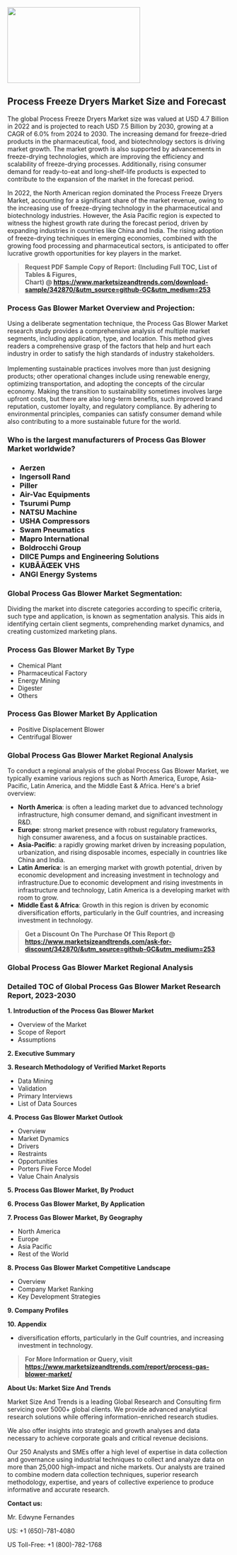 <p><img class="alignnone size-medium wp-image-20088" src="https://ffe5etoiles.com/wp-content/uploads/2024/12/MST1-300x171.png" alt="" width="300" height="171" /></p><h2>Process Freeze Dryers Market Size and Forecast</h2><p>The global Process Freeze Dryers Market size was valued at USD 4.7 Billion in 2022 and is projected to reach USD 7.5 Billion by 2030, growing at a CAGR of 6.0% from 2024 to 2030. The increasing demand for freeze-dried products in the pharmaceutical, food, and biotechnology sectors is driving market growth. The market growth is also supported by advancements in freeze-drying technologies, which are improving the efficiency and scalability of freeze-drying processes. Additionally, rising consumer demand for ready-to-eat and long-shelf-life products is expected to contribute to the expansion of the market in the forecast period.</p><p>In 2022, the North American region dominated the Process Freeze Dryers Market, accounting for a significant share of the market revenue, owing to the increasing use of freeze-drying technology in the pharmaceutical and biotechnology industries. However, the Asia Pacific region is expected to witness the highest growth rate during the forecast period, driven by expanding industries in countries like China and India. The rising adoption of freeze-drying techniques in emerging economies, combined with the growing food processing and pharmaceutical sectors, is anticipated to offer lucrative growth opportunities for key players in the market.</p></p><blockquote id="" class=""><strong>Request PDF Sample Copy of Report: (Including Full TOC, List of Tables &amp; Figures, Chart)&nbsp;@&nbsp;<strong><a href="https://www.marketsizeandtrends.com/download-sample/342870/&utm_source=github-GC&utm_medium=253" target="_blank">https://www.marketsizeandtrends.com/download-sample/342870/&utm_source=github-GC&utm_medium=253</a></strong></strong></blockquote><h3 id="" class="">Process Gas Blower Market&nbsp;Overview and Projection:</h3><p id="" class="">Using a deliberate segmentation technique, the Process Gas Blower Market research study provides a comprehensive analysis of multiple market segments, including application, type, and location. This method gives readers a comprehensive grasp of the factors that help and hurt each industry in order to satisfy the high standards of industry stakeholders. <br /> <br />Implementing sustainable practices involves more than just designing products; other operational changes include using renewable energy, optimizing transportation, and adopting the concepts of the circular economy. Making the transition to sustainability sometimes involves large upfront costs, but there are also long-term benefits, such improved brand reputation, customer loyalty, and regulatory compliance. By adhering to environmental principles, companies can satisfy consumer demand while also contributing to a more sustainable future for the world.</p><h3 id="" class="">Who is the largest manufacturers of&nbsp;Process Gas Blower Market worldwide?</h3><h3 class=""><p><ul><li>Aerzen </li><li> Ingersoll Rand </li><li> Piller </li><li> Air-Vac Equipments </li><li> Tsurumi Pump </li><li> NATSU Machine </li><li> USHA Compressors </li><li> Swam Pneumatics </li><li> Mapro International </li><li> Boldrocchi Group </li><li> DIICE Pumps and Engineering Solutions </li><li> KUBÃÄŒEK VHS </li><li> ANGI Energy Systems</li></ul></p></h3><h3 id="" class="">Global&nbsp;Process Gas Blower Market Segmentation:</h3><p id="" class="">Dividing the market into discrete categories according to specific criteria, such type and application, is known as segmentation analysis. This aids in identifying certain client segments, comprehending market dynamics, and creating customized marketing plans.</p><h3 id="" class="">Process Gas Blower Market&nbsp;By Type</h3><p><p><ul><li>Chemical Plant</li><li> Pharmaceutical Factory</li><li> Energy Mining</li><li> Digester</li><li> Others</p></li></ul></p></p><h3 id="" class="">Process Gas Blower Market&nbsp;By Application</h3><p class=""><p><ul><li>Positive Displacement Blower</li><li> Centrifugal Blower</li></ul></p></p><h3 id="" class="">Global Process Gas Blower Market Regional Analysis</h3><p id="" class="">To conduct a regional analysis of the global Process Gas Blower Market, we typically examine various regions such as North America, Europe, Asia-Pacific, Latin America, and the Middle East &amp; Africa. Here's a brief overview:</p><ul><li><strong>North America</strong>: is often a leading market due to advanced technology infrastructure, high consumer demand, and significant investment in R&amp;D.</li><li><strong>Europe</strong>: strong market presence with robust regulatory frameworks, high consumer awareness, and a focus on sustainable practices.</li><li><strong>Asia-Pacific</strong>: a rapidly growing market driven by increasing population, urbanization, and rising disposable incomes, especially in countries like China and India.</li><li><strong>Latin America</strong>: is an emerging market with growth potential, driven by economic development and increasing investment in technology and infrastructure.Due to economic development and rising investments in infrastructure and technology, Latin America is a developing market with room to grow.</li><li><strong>Middle East &amp; Africa</strong>: Growth in this region is driven by economic diversification efforts, particularly in the Gulf countries, and increasing investment in technology.</li></ul><blockquote id="" class=""><strong>Get a Discount On The Purchase Of This Report @ <strong><a href="https://www.marketsizeandtrends.com/ask-for-discount/342870/&utm_source=github-GC&utm_medium=253" target="_blank">https://www.marketsizeandtrends.com/ask-for-discount/342870/&utm_source=github-GC&utm_medium=253</a></strong></strong></blockquote><h3 id="" class="">Global Process Gas Blower Market Regional Analysis</h3><h3 id="" class="">Detailed TOC of Global Process Gas Blower Market Research Report, 2023-2030</h3><p id="" class=""><strong>1. Introduction of the Process Gas Blower Market</strong></p><ul><li>Overview of the Market</li><li>Scope of Report</li><li>Assumptions</li></ul><p id="" class=""><strong>2. Executive Summary</strong></p><p id="" class=""><strong>3. Research Methodology of Verified Market Reports</strong></p><ul><li>Data Mining</li><li>Validation</li><li>Primary Interviews</li><li>List of Data Sources</li></ul><p id="" class=""><strong>4. Process Gas Blower Market Outlook</strong></p><ul><li>Overview</li><li>Market Dynamics</li><li>Drivers</li><li>Restraints</li><li>Opportunities</li><li>Porters Five Force Model</li><li>Value Chain Analysis</li></ul><p id="" class=""><strong>5. Process Gas Blower Market, By Product</strong></p><p id="" class=""><strong>6. Process Gas Blower Market, By Application</strong></p><p id="" class=""><strong>7. Process Gas Blower Market, By Geography</strong></p><ul><li>North America</li><li>Europe</li><li>Asia Pacific</li><li>Rest of the World</li></ul><p id="" class=""><strong>8. Process Gas Blower Market Competitive Landscape</strong></p><ul><li>Overview</li><li>Company Market Ranking</li><li>Key Development Strategies</li></ul><p id="" class=""><strong>9. Company Profiles</strong></p><p id="" class=""><strong>10. Appendix</strong></p><ul><li>diversification efforts, particularly in the Gulf countries, and increasing investment in technology.</li></ul><blockquote id="" class=""><strong>For More Information or Query, visit <strong><strong><a href="https://www.marketsizeandtrends.com/report/process-gas-blower-market/" target="_blank">https://www.marketsizeandtrends.com/report/process-gas-blower-market/</a></strong></strong></strong></blockquote><p id="" class=""><strong>About Us: Market Size And Trends</strong></p><p id="" class="">Market Size And Trends is a leading Global Research and Consulting firm servicing over 5000+ global clients. We provide advanced analytical research solutions while offering information-enriched research studies.</p><p id="" class="">We also offer insights into strategic and growth analyses and data necessary to achieve corporate goals and critical revenue decisions.</p><p id="" class="">Our 250 Analysts and SMEs offer a high level of expertise in data collection and governance using industrial techniques to collect and analyze data on more than 25,000 high-impact and niche markets. Our analysts are trained to combine modern data collection techniques, superior research methodology, expertise, and years of collective experience to produce informative and accurate research.</p><p id="" class=""><strong>Contact us:</strong></p><p id="" class="">Mr. Edwyne Fernandes</p><p id="" class="">US: +1 (650)-781-4080</p><p id="" class="">US Toll-Free: +1 (800)-782-1768</p>
